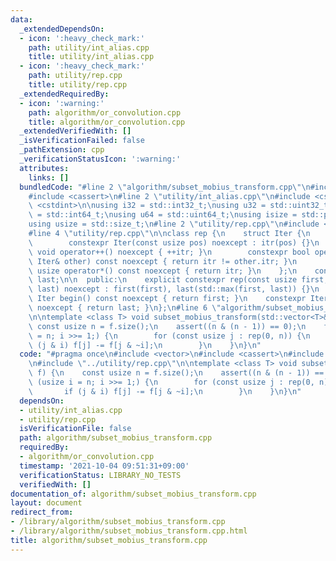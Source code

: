 ```yaml
---
data:
  _extendedDependsOn:
  - icon: ':heavy_check_mark:'
    path: utility/int_alias.cpp
    title: utility/int_alias.cpp
  - icon: ':heavy_check_mark:'
    path: utility/rep.cpp
    title: utility/rep.cpp
  _extendedRequiredBy:
  - icon: ':warning:'
    path: algorithm/or_convolution.cpp
    title: algorithm/or_convolution.cpp
  _extendedVerifiedWith: []
  _isVerificationFailed: false
  _pathExtension: cpp
  _verificationStatusIcon: ':warning:'
  attributes:
    links: []
  bundledCode: "#line 2 \"algorithm/subset_mobius_transform.cpp\"\n#include <vector>\n\
    #include <cassert>\n#line 2 \"utility/int_alias.cpp\"\n#include <cstddef>\n#include\
    \ <cstdint>\n\nusing i32 = std::int32_t;\nusing u32 = std::uint32_t;\nusing i64\
    \ = std::int64_t;\nusing u64 = std::uint64_t;\nusing isize = std::ptrdiff_t;\n\
    using usize = std::size_t;\n#line 2 \"utility/rep.cpp\"\n#include <algorithm>\n\
    #line 4 \"utility/rep.cpp\"\n\nclass rep {\n    struct Iter {\n        usize itr;\n\
    \        constexpr Iter(const usize pos) noexcept : itr(pos) {}\n        constexpr\
    \ void operator++() noexcept { ++itr; }\n        constexpr bool operator!=(const\
    \ Iter& other) const noexcept { return itr != other.itr; }\n        constexpr\
    \ usize operator*() const noexcept { return itr; }\n    };\n    const Iter first,\
    \ last;\n\n  public:\n    explicit constexpr rep(const usize first, const usize\
    \ last) noexcept : first(first), last(std::max(first, last)) {}\n    constexpr\
    \ Iter begin() const noexcept { return first; }\n    constexpr Iter end() const\
    \ noexcept { return last; }\n};\n#line 6 \"algorithm/subset_mobius_transform.cpp\"\
    \n\ntemplate <class T> void subset_mobius_transform(std::vector<T>& f) {\n   \
    \ const usize n = f.size();\n    assert((n & (n - 1)) == 0);\n    for (usize i\
    \ = n; i >>= 1;) {\n        for (const usize j : rep(0, n)) {\n            if\
    \ (j & i) f[j] -= f[j & ~i];\n        }\n    }\n}\n"
  code: "#pragma once\n#include <vector>\n#include <cassert>\n#include \"../utility/int_alias.cpp\"\
    \n#include \"../utility/rep.cpp\"\n\ntemplate <class T> void subset_mobius_transform(std::vector<T>&\
    \ f) {\n    const usize n = f.size();\n    assert((n & (n - 1)) == 0);\n    for\
    \ (usize i = n; i >>= 1;) {\n        for (const usize j : rep(0, n)) {\n     \
    \       if (j & i) f[j] -= f[j & ~i];\n        }\n    }\n}\n"
  dependsOn:
  - utility/int_alias.cpp
  - utility/rep.cpp
  isVerificationFile: false
  path: algorithm/subset_mobius_transform.cpp
  requiredBy:
  - algorithm/or_convolution.cpp
  timestamp: '2021-10-04 09:51:31+09:00'
  verificationStatus: LIBRARY_NO_TESTS
  verifiedWith: []
documentation_of: algorithm/subset_mobius_transform.cpp
layout: document
redirect_from:
- /library/algorithm/subset_mobius_transform.cpp
- /library/algorithm/subset_mobius_transform.cpp.html
title: algorithm/subset_mobius_transform.cpp
---
```

